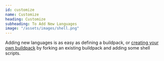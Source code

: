 ```yaml
---
id: customize
name: Customize
heading: Customize
subheading: To Add New Languages
image: "/assets/images/shell.png"
---
```


Adding new languages is as easy as defining a buildpack, or [creating your own buildpack](https://github.com/buildpack-ci/run-tests#custom-buildpack-languages) by forking an existing buildpack and adding some shell scripts.
